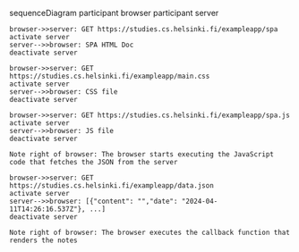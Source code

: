 sequenceDiagram
    participant browser
    participant server

    browser->>server: GET https://studies.cs.helsinki.fi/exampleapp/spa
    activate server
    server-->>browser: SPA HTML Doc
    deactivate server

    browser->>server: GET https://studies.cs.helsinki.fi/exampleapp/main.css
    activate server
    server-->>browser: CSS file
    deactivate server

    browser->>server: GET https://studies.cs.helsinki.fi/exampleapp/spa.js
    activate server
    server-->>browser: JS file
    deactivate server

    Note right of browser: The browser starts executing the JavaScript code that fetches the JSON from the server

    browser->>server: GET https://studies.cs.helsinki.fi/exampleapp/data.json
    activate server
    server-->>browser: [{"content": "","date": "2024-04-11T14:26:16.537Z"}, ...]
    deactivate server

    Note right of browser: The browser executes the callback function that renders the notes